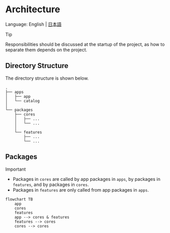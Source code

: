 # Architecture

Language: English | [日本語](/docs/ja/ARCHITECTURE.md)

> [!TIP]
> Responsibilities should be discussed at the startup of the project, as how to separate them depends on the project.

## Directory Structure

The directory structure is shown below.

```text
.
├── apps
│   ├── app
│   └── catalog
│
└── packages
    ├── cores
    │   ├── ...
    │   └── ...
    │
    └── features
        ├── ...
        └── ...
```

## Packages

> [!IMPORTANT]
>
> - Packages in `cores` are called by app packages in `apps`, by packages in `features`, and by packages in `cores`.
> - Packages in `features` are only called from app packages in `apps`.

```mermaid
flowchart TB
    app
    cores
    features
    app --> cores & features
    features --> cores
    cores --> cores
```
